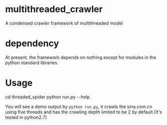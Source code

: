 multithreaded_crawler
=====================

A condensed crawler framework of multithreaded model


dependency
=====================
At present, the framework depends on nothing except for modules in the python standard libraries.


Usage
=====================
cd threaded_spider
python run.py --help

You will see a demo output by `python run.py`, it crawls the sina.com.cn using five threads 
and has the crawling depth limited to be 2 by default.(It's tested in python2.7)

